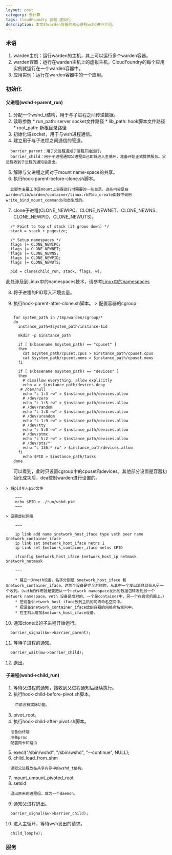 ```yaml
---
layout: post
category: 云计算
tags: CloudFoundry 容器 虚拟化
description: 本文对warden容器的核心进程wshd进行介绍。
---
```


### 术语
  1. warden主机：运行warden的主机，其上可以运行多个warden容器。
  2. warden容器：运行在warden主机上的虚拟主机，CloudFoundry的每个应用实例就运行在一个warden容器中。
  3. 应用实例：运行在warden容器中的一个应用。

### 初始化

#### 父进程(wshd->parent_run)
  1. 分配一个wshd_t结构，用于与子进程之间传递数据。
  2. 读取参数
    * run_path: server socket文件路径
    * lib_path: hook脚本文件路径
    * root_path: 新根目录路径
  3. 初始化域socket，用于与wsh进程通信。
  4. 建立用于与子进程之间通信的管道。

  ~~~
	barrier_parent：用于父进程通知子进程开始运行。
	barrier_child：用于子进程通知父进程自己即将进入主循环，准备开始正式提供服务。父进程收到子进程的通知后退出。
  ~~~

  5. 解除与父进程之间对于mount name-space的共享。
  6. 执行hook-parent-before-clone.sh脚本。
  
  ~~~
	此脚本主要工作是mount上容器运行时需要的一些目录。这些内容是在warden/lib/warden/container/linux.rb的do_create函数中调用write_bind_mount_commands动态生成的。
  ~~~
  
  7. clone子进程(CLONE_NEWIPC、CLONE_NEWNET、CLONE_NEWNS、CLONE_NEWPID、CLONE_NEWUTS)。
  
  ~~~
	/* Point to top of stack (it grows down) */
	stack = stack + pagesize;

	/* Setup namespaces */
	flags |= CLONE_NEWIPC;
	flags |= CLONE_NEWNET;
	flags |= CLONE_NEWNS;
	flags |= CLONE_NEWPID;
	flags |= CLONE_NEWUTS;

	pid = clone(child_run, stack, flags, w);  
  ~~~
  
  此处涉及到Linux中的namespaces技术，请参考[Linux中的namespaces]

  8. 将子进程的PID写入环境变量。
  9. 执行hook-parent-after-clone.sh脚本。
    > 配置容器的cgroup
    
    	~~~
    	
		for system_path in /tmp/warden/cgroup/*
		do
		  instance_path=$system_path/instance-$id

		  mkdir -p $instance_path

		  if [ $(basename $system_path) == "cpuset" ]
		  then
		    cat $system_path/cpuset.cpus > $instance_path/cpuset.cpus
		    cat $system_path/cpuset.mems > $instance_path/cpuset.mems
		  fi

		  if [ $(basename $system_path) == "devices" ]
		  then
		    # disallow everything, allow explicitly
		    echo a > $instance_path/devices.deny
 		   # /dev/null
		    echo "c 1:3 rw" > $instance_path/devices.allow
		    # /dev/zero
		    echo "c 1:5 rw" > $instance_path/devices.allow
		    # /dev/random
		    echo "c 1:8 rw" > $instance_path/devices.allow
		    # /dev/urandom
		    echo "c 1:9 rw" > $instance_path/devices.allow
		    # /dev/tty
		    echo "c 5:0 rw" > $instance_path/devices.allow
		    # /dev/ptmx
		    echo "c 5:2 rw" > $instance_path/devices.allow
		    # /dev/pts/*
		    echo "c 136:* rw" > $instance_path/devices.allow
		  fi
		    echo $PID > $instance_path/tasks
		done
		
    	~~~
    	
    	可以看到，此时只设置cgroup中的cpuset和devices。其他部分设置是容器初始化成功后，dea控制warden进行设置的。
    	
    > 将pid写入pid文件
	
		~~~
		echo $PID > ./run/wshd.pid
		~~~
	
    > 设置虚拟网络

		~~~
		
		ip link add name $network_host_iface type veth peer name 		$network_container_iface
		ip link set $network_host_iface netns 1
		ip link set $network_container_iface netns $PID

		ifconfig $network_host_iface $network_host_ip netmask $network_netmask
		
		~~~
	
		* 建立一对veth设备，名字分别是 $network_host_iface 和 $network_container_iface。这两个设备是完全对称的，从其中一个发出消息就会从另一个收到。（veth的作用就是要把从一个network namespace发出的数据包转发到另一个network namespace。veth 设备是成对的，一个是container中，另一个在真实机器上。）
		* 把设备$network_host_iface放到主机的网络命名空间中。
		* 把设备$network_container_iface放到容器的网络命名空间中。
		* 在主机上增加$network_host_iface设备。

  10. 通知clone出的子进程开始运行。
  
  ~~~
  	barrier_signal(&w->barrier_parent);
  ~~~
  
  11. 等待子进程的通知。
  
  ~~~
  	barrier_wait(&w->barrier_child);
  ~~~
  
  12. 退出。
  
#### 子进程(wshd->child_run)
  1. 等待父进程的通知，接收到父进程通知后继续执行。
  2. 执行hook-child-before-pivot.sh脚本。
  
  ~~~
	  目前没有实际功能。
  ~~~
  
  3. pivot_root。
  4. 执行hook-child-after-pivot.sh脚本。
  
  ~~~
  	准备伪终端
  	准备proc
  	配置网卡和路由
  ~~~
  
  5. execl("/sbin/wshd", "/sbin/wshd", "--continue", NULL);
  6. child_load_from_shm
  
  ~~~
  	读取父进程放在共享内存中的wshd_t结构。
  ~~~
  
  7. mount_umount_pivoted_root
  8. setsid
  
  ~~~
  	退出原来的进程组，成为一个daemon。
  ~~~
  
  9. 通知父进程退出。
  
  ~~~
	barrier_signal(&w->barrier_child);
  ~~~
  
  10. 进入主循环，等待wsh发出的请求。
  
  ~~~
  	child_loop(w);
  ~~~

### 服务


	
[Linux中的namespaces]: http://lsword.github.io/2013/09/20.html